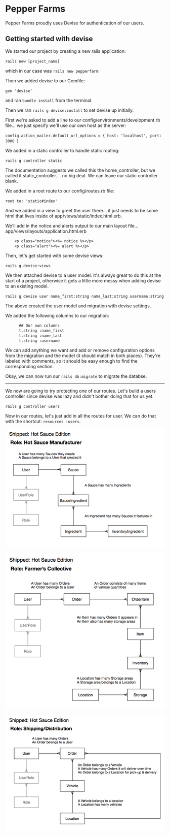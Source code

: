 # Pepper Farms

Pepper Farms proudly uses Devise for authentication of our users.

## Getting started with devise

We started our project by creating a new rails application:

`rails new [project_name]`

which in our case was `rails new pepperfarm`

Then we added devise to our Gemfile:

`gem 'devise'`

and ran `bundle install` from the terminal.

Then we ran `rails g devise:install` to set devise up initially.

First we're asked to add a line to our config/environments/development.rb file...  we just specify we'll use our own host as the server:

`config.action_mailer.default_url_options = { host: 'localhost', port: 3000 }`

We added in a static controller to handle static routing:

`rails g controller static`

The documentation suggests we called this the home_controller, but we called it static_controller....  no big deal.  We can leave our static controller blank.

We added in a root route to our config/routes.rb file:

`root to: 'static#index'`

And we added in a view to greet the user there... it just needs to be some html that lives inside of app/views/static/index.html.erb.

We'll add in the notice and alerts output to our main layout file...  app/views/layouts/application.html.erb

```
  	<p class="notice"><%= notice %></p>
    <p class="alert"><%= alert %></p>
```

Then, let's get started with some devise views:

`rails g devise:views`


We then attached devise to a user model.  It's always great to do this at the start of a project, otherwise it gets a little more messy when adding devise to an existing model.

`rails g devise user name_first:string name_last:string username:string`

The above created the user model and migration with devise settings.

We added the following columns to our migration:

```
      ## Our own columns
      t.string :name_first
      t.string :name_last
      t.string :username
```

We can add anything we want and add or remove configuration options from the migration and the model (it should match in both places). They're labeled with comments, so it should be easy enough to find the corresponding section.

Okay, we can now run our `rails db:migrate` to migrate the databse.


----

We now are going to try protecting one of our routes.  Let's build a users controller since devise was lazy and didn't bother doing that for us yet.

`rails g controller users`

Now in our routes, let's just add in all the routes for user. We can do that with the shortcut: `resources :users`.

![](./dev/hot_shipped_manufacturer.png)

![](./dev/hot_shipped_pepper_farmer.png)

![](./dev/hot_shipped_shipper.png)


